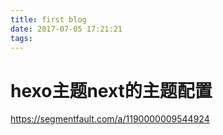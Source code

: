 ```yaml
---
title: first blog
date: 2017-07-05 17:21:21
tags:
---
```

# hexo主题next的主题配置
<https://segmentfault.com/a/1190000009544924>
